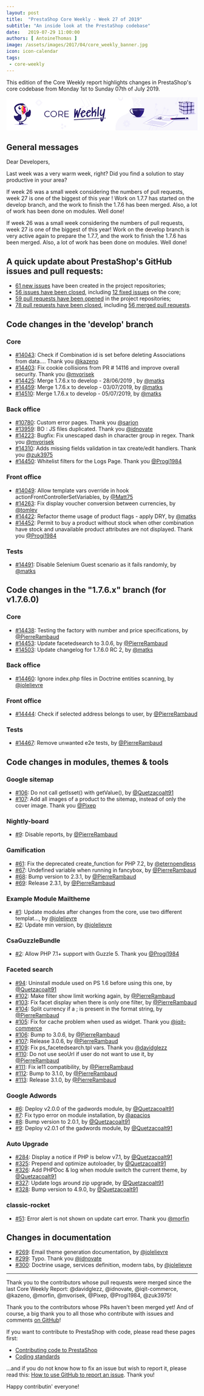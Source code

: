 ```yaml
---
layout: post
title:  "PrestaShop Core Weekly - Week 27 of 2019"
subtitle: "An inside look at the PrestaShop codebase"
date:   2019-07-29 11:00:00
authors: [ AntoineThomas ]
image: /assets/images/2017/04/core_weekly_banner.jpg
icon: icon-calendar
tags:
 - core-weekly
---
```


This edition of the Core Weekly report highlights changes in PrestaShop's core codebase from Monday 1st to Sunday 07th of July 2019.

![Core Weekly banner](/assets/images/2018/12/banner-core-weekly.jpg)


## General messages

Dear Developers,

Last week was a very warm week, right? Did you find a solution to stay productive in your area?

If week 26 was a small week considering the numbers of pull requests, week 27 is one of the biggest of this year ! Work on 1.7.7 has started on the develop branch, and the work to finish the 1.7.6 has been merged. Also, a lot of work has been done on modules. Well done!

If week 26 was a small week considering the numbers of pull requests, week 27 is one of the biggest of this year! Work on the develop branch is very active again to prepare the 1.7.7, and the work to finish the 1.7.6 has been merged. Also, a lot of work has been done on modules. Well done!


## A quick update about PrestaShop's GitHub issues and pull requests:

- [61 new issues](https://github.com/search?q=org%3APrestaShop+is%3Apublic++-repo%3Aprestashop%2Fprestashop.github.io++is%3Aissue+created%3A2019-07-01..2019-07-07) have been created in the project repositories;
- [56 issues have been closed](https://github.com/search?q=org%3APrestaShop+is%3Apublic++-repo%3Aprestashop%2Fprestashop.github.io++is%3Aissue+closed%3A2019-07-01..2019-07-07), including [12 fixed issues](https://github.com/search?q=org%3APrestaShop+is%3Apublic++-repo%3Aprestashop%2Fprestashop.github.io++is%3Aissue+label%3Afixed+closed%3A2019-07-01..2019-07-07) on the core;
- [59 pull requests have been opened](https://github.com/search?q=org%3APrestaShop+is%3Apublic++-repo%3Aprestashop%2Fprestashop.github.io++is%3Apr+created%3A2019-07-01..2019-07-07) in the project repositories;
- [78 pull requests have been closed](https://github.com/search?q=org%3APrestaShop+is%3Apublic++-repo%3Aprestashop%2Fprestashop.github.io++is%3Apr+closed%3A2019-07-01..2019-07-07), including [56 merged pull requests](https://github.com/search?q=org%3APrestaShop+is%3Apublic++-repo%3Aprestashop%2Fprestashop.github.io++is%3Apr+merged%3A2019-07-01..2019-07-07).


## Code changes in the 'develop' branch

### Core

* [#14043](https://github.com/PrestaShop/PrestaShop/pull/14043): Check if Combination id is set before deleting Associations from data…. Thank you [@kazeno](https://github.com/kazeno)
* [#14403](https://github.com/PrestaShop/PrestaShop/pull/14403): Fix cookie collisions from PR # 14116 and improve overall security. Thank you [@mvorisek](https://github.com/mvorisek)
* [#14425](https://github.com/PrestaShop/PrestaShop/pull/14425): Merge 1.7.6.x to develop - 28/06/2019  , by [@matks](https://github.com/matks)
* [#14459](https://github.com/PrestaShop/PrestaShop/pull/14459): Merge 1.7.6.x to develop - 03/07/2019, by [@matks](https://github.com/matks)
* [#14510](https://github.com/PrestaShop/PrestaShop/pull/14510): Merge 1.7.6.x to develop - 05/07/2019, by [@matks](https://github.com/matks)


### Back office

* [#10780](https://github.com/PrestaShop/PrestaShop/pull/10780): Custom error pages. Thank you [@sarjon](https://github.com/sarjon)
* [#13959](https://github.com/PrestaShop/PrestaShop/pull/13959): BO : JS files duplicated. Thank you [@idnovate](https://github.com/idnovate)
* [#14223](https://github.com/PrestaShop/PrestaShop/pull/14223): Bugfix: Fix unescaped dash in character group in regex. Thank you [@mvorisek](https://github.com/mvorisek)
* [#14310](https://github.com/PrestaShop/PrestaShop/pull/14310): Adds missing fields validation in tax create/edit handlers. Thank you [@zuk3975](https://github.com/zuk3975)
* [#14450](https://github.com/PrestaShop/PrestaShop/pull/14450): Whitelist filters for the Logs Page. Thank you [@Progi1984](https://github.com/Progi1984)


### Front office

* [#14049](https://github.com/PrestaShop/PrestaShop/pull/14049): Allow template vars override in hook actionFrontControllerSetVariables, by [@Matt75](https://github.com/Matt75)
* [#14263](https://github.com/PrestaShop/PrestaShop/pull/14263): Fix display voucher conversion between currencies, by [@tomlev](https://github.com/tomlev)
* [#14422](https://github.com/PrestaShop/PrestaShop/pull/14422): Refactor theme usage of product flags - apply DRY, by [@matks](https://github.com/matks)
* [#14452](https://github.com/PrestaShop/PrestaShop/pull/14452): Permit to buy a product without stock when other combination have stock and unavailable product attributes are not displayed. Thank you [@Progi1984](https://github.com/Progi1984)


### Tests

* [#14491](https://github.com/PrestaShop/PrestaShop/pull/14491): Disable Selenium Guest scenario as it fails randomly, by [@matks](https://github.com/matks)


## Code changes in the "1.7.6.x" branch (for v1.7.6.0)

### Core

* [#14438](https://github.com/PrestaShop/PrestaShop/pull/14438): Testing the factory with number and price specifications, by [@PierreRambaud](https://github.com/PierreRambaud)
* [#14453](https://github.com/PrestaShop/PrestaShop/pull/14453): Update facetedsearch to 3.0.6, by [@PierreRambaud](https://github.com/PierreRambaud)
* [#14503](https://github.com/PrestaShop/PrestaShop/pull/14503): Update changelog for 1.7.6.0 RC 2, by [@matks](https://github.com/matks)


### Back office

* [#14460](https://github.com/PrestaShop/PrestaShop/pull/14460): Ignore index.php files in Doctrine entities scanning, by [@jolelievre](https://github.com/jolelievre)


### Front office

* [#14444](https://github.com/PrestaShop/PrestaShop/pull/14444): Check if selected address belongs to user, by [@PierreRambaud](https://github.com/PierreRambaud)


### Tests

* [#14467](https://github.com/PrestaShop/PrestaShop/pull/14467): Remove unwanted e2e tests, by [@PierreRambaud](https://github.com/PierreRambaud)



## Code changes in modules, themes & tools

### Google sitemap

* [#106](https://github.com/PrestaShop/gsitemap/pull/106): Do not call getIsset() with getValue(), by [@Quetzacoalt91](https://github.com/Quetzacoalt91)
* [#107](https://github.com/PrestaShop/gsitemap/pull/107): Add all images of a product to the sitemap, instead of only the cover image. Thank you [@Pixep](https://github.com/Pixep)


### Nightly-board

* [#9](https://github.com/PrestaShop/nightly-board/pull/9): Disable reports, by [@PierreRambaud](https://github.com/PierreRambaud)


### Gamification

* [#61](https://github.com/PrestaShop/gamification/pull/61): Fix the deprecated create_function for PHP 7.2, by [@eternoendless](https://github.com/eternoendless)
* [#67](https://github.com/PrestaShop/gamification/pull/67): Undefined variable when running in fancybox, by [@PierreRambaud](https://github.com/PierreRambaud)
* [#68](https://github.com/PrestaShop/gamification/pull/68): Bump version to 2.3.1, by [@PierreRambaud](https://github.com/PierreRambaud)
* [#69](https://github.com/PrestaShop/gamification/pull/69): Release 2.3.1, by [@PierreRambaud](https://github.com/PierreRambaud)


### Example Module Mailtheme

* [#1](https://github.com/PrestaShop/example_module_mailtheme/pull/1): Update modules after changes from the core, use two different templat…, by [@jolelievre](https://github.com/jolelievre)
* [#2](https://github.com/PrestaShop/example_module_mailtheme/pull/2): Update min version, by [@jolelievre](https://github.com/jolelievre)


### CsaGuzzleBundle

* [#2](https://github.com/PrestaShop/CsaGuzzleBundle/pull/2): Allow PHP 7.1+ support with Guzzle 5. Thank you [@Progi1984](https://github.com/Progi1984)


### Faceted search

* [#94](https://github.com/PrestaShop/ps_facetedsearch/pull/94): Uninstall module used on PS 1.6 before using this one, by [@Quetzacoalt91](https://github.com/Quetzacoalt91)
* [#102](https://github.com/PrestaShop/ps_facetedsearch/pull/102): Make filter show limit working again, by [@PierreRambaud](https://github.com/PierreRambaud)
* [#103](https://github.com/PrestaShop/ps_facetedsearch/pull/103): Fix facet display when there is only one filter, by [@PierreRambaud](https://github.com/PierreRambaud)
* [#104](https://github.com/PrestaShop/ps_facetedsearch/pull/104): Split currency if a ; is present in the format string, by [@PierreRambaud](https://github.com/PierreRambaud)
* [#105](https://github.com/PrestaShop/ps_facetedsearch/pull/105): Fix for cache problem when used as widget. Thank you [@iqit-commerce](https://github.com/iqit-commerce)
* [#106](https://github.com/PrestaShop/ps_facetedsearch/pull/106): Bump to 3.0.6, by [@PierreRambaud](https://github.com/PierreRambaud)
* [#107](https://github.com/PrestaShop/ps_facetedsearch/pull/107): Release 3.0.6, by [@PierreRambaud](https://github.com/PierreRambaud)
* [#109](https://github.com/PrestaShop/ps_facetedsearch/pull/109): Fix ps_facetedsearch.tpl vars. Thank you [@davidglezz](https://github.com/davidglezz)
* [#110](https://github.com/PrestaShop/ps_facetedsearch/pull/110): Do not use seoUrl if user do not want to use it, by [@PierreRambaud](https://github.com/PierreRambaud)
* [#111](https://github.com/PrestaShop/ps_facetedsearch/pull/111): Fix ie11 compatibility, by [@PierreRambaud](https://github.com/PierreRambaud)
* [#112](https://github.com/PrestaShop/ps_facetedsearch/pull/112): Bump to 3.1.0, by [@PierreRambaud](https://github.com/PierreRambaud)
* [#113](https://github.com/PrestaShop/ps_facetedsearch/pull/113): Release 3.1.0, by [@PierreRambaud](https://github.com/PierreRambaud)


### Google Adwords

* [#6](https://github.com/PrestaShop/gadwords/pull/6): Deploy v2.0.0 of the gadwords module, by [@Quetzacoalt91](https://github.com/Quetzacoalt91)
* [#7](https://github.com/PrestaShop/gadwords/pull/7): Fix typo error on module installation, by [@apacios](https://github.com/apacios)
* [#8](https://github.com/PrestaShop/gadwords/pull/8): Bump version to 2.0.1, by [@Quetzacoalt91](https://github.com/Quetzacoalt91)
* [#9](https://github.com/PrestaShop/gadwords/pull/9): Deploy v2.0.1 of the gadwords module, by [@Quetzacoalt91](https://github.com/Quetzacoalt91)


### Auto Upgrade

* [#284](https://github.com/PrestaShop/autoupgrade/pull/284): Display a notice if PHP is below v7.1, by [@Quetzacoalt91](https://github.com/Quetzacoalt91)
* [#325](https://github.com/PrestaShop/autoupgrade/pull/325): Prepend and optimize autoloader, by [@Quetzacoalt91](https://github.com/Quetzacoalt91)
* [#326](https://github.com/PrestaShop/autoupgrade/pull/326): Add PHPDoc & log when module switch the current theme, by [@Quetzacoalt91](https://github.com/Quetzacoalt91)
* [#327](https://github.com/PrestaShop/autoupgrade/pull/327): Update logs around zip upgrade, by [@Quetzacoalt91](https://github.com/Quetzacoalt91)
* [#328](https://github.com/PrestaShop/autoupgrade/pull/328): Bump version to 4.9.0, by [@Quetzacoalt91](https://github.com/Quetzacoalt91)


### classic-rocket

* [#51](https://github.com/PrestaShop/classic-rocket/pull/51): Error alert is not shown on update cart error. Thank you [@morfin](https://github.com/morfin)


## Changes in documentation

* [#269](https://github.com/PrestaShop/docs/pull/269): Email theme generation documentation, by [@jolelievre](https://github.com/jolelievre)
* [#299](https://github.com/PrestaShop/docs/pull/299): Typo. Thank you [@idnovate](https://github.com/idnovate)
* [#300](https://github.com/PrestaShop/docs/pull/300): Doctrine usage, services definition, modern tabs, by [@jolelievre](https://github.com/jolelievre)


<hr />

Thank you to the contributors whose pull requests were merged since the last Core Weekly Report: @davidglezz, @idnovate, @iqit-commerce, @kazeno, @morfin, @mvorisek, @Pixep, @Progi1984, @zuk3975!

Thank you to the contributors whose PRs haven't been merged yet! And of course, a big thank you to all those who contribute with issues and comments [on GitHub](https://github.com/PrestaShop/PrestaShop)!

If you want to contribute to PrestaShop with code, please read these pages first:

 * [Contributing code to PrestaShop](https://devdocs.prestashop.com/1.7/contribute/contribution-guidelines/)
 * [Coding standards](https://devdocs.prestashop.com/1.7/development/coding-standards/)

...and if you do not know how to fix an issue but wish to report it, please read this: [How to use GitHub to report an issue](https://devdocs.prestashop.com/1.7/contribute/contribute-reporting-issues/). Thank you!

Happy contributin' everyone!
